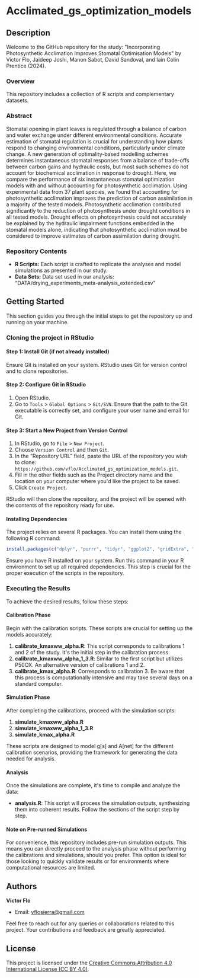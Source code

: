 # Acclimated_gs_optimization_models

## Description

Welcome to the GitHub repository for the study: "Incorporating Photosynthetic Acclimation Improves Stomatal Optimisation Models" by Victor Flo, Jaideep Joshi, Manon Sabot, David Sandoval, and Iain Colin Prentice (2024).

### Overview
This repository includes a collection of R scripts and complementary datasets.

### Abstract
Stomatal opening in plant leaves is regulated through a balance of carbon and water exchange under different environmental conditions. Accurate estimation of stomatal regulation is crucial for understanding how plants respond to changing environmental conditions, particularly under climate change. A new generation of optimality-based modelling schemes determines instantaneous stomatal responses from a balance of trade-offs between carbon gains and hydraulic costs, but most such schemes do not account for biochemical acclimation in response to drought. Here, we compare the performance of six instantaneous stomatal optimization models with and without accounting for photosynthetic acclimation. Using experimental data from 37 plant species, we found that accounting for photosynthetic acclimation improves the prediction of carbon assimilation in a majority of the tested models.  Photosynthetic acclimation contributed significantly to the reduction of photosynthesis under drought conditions in all tested models. Drought effects on photosynthesis could not accurately be explained by the hydraulic impairment functions embedded in the stomatal models alone, indicating that photosynthetic acclimation must be considered to improve estimates of carbon assimilation during drought.

### Repository Contents
- **R Scripts:** Each script is crafted to replicate the analyses and model simulations as presented in our study.
- **Data Sets:** Data set used in our analysis: "DATA/drying_experiments_meta-analysis_extended.csv"


## Getting Started

This section guides you through the initial steps to get the repository up and running on your machine.

### Cloning the project in RStudio

#### Step 1: Install Git (if not already installed)
Ensure Git is installed on your system. RStudio uses Git for version control and to clone repositories.

#### Step 2: Configure Git in RStudio
1. Open RStudio.
2. Go to `Tools` > `Global Options` > `Git/SVN`. Ensure that the path to the Git executable is correctly set, and configure your user name and email for Git.

#### Step 3: Start a New Project from Version Control
1. In RStudio, go to `File` > `New Project`.
2. Choose `Version Control` and then `Git`.
3. In the “Repository URL” field, paste the URL of the repository you wish to clone: `https://github.com/vflo/Acclimated_gs_optimization_models.git`.
4. Fill in the other fields such as the Project directory name and the location on your computer where you'd like the project to be saved.
5. Click `Create Project`.

RStudio will then clone the repository, and the project will be opened with the contents of the repository ready for use.

#### Installing Dependencies
The project relies on several R packages. You can install them using the following R command:

```R
install.packages(c("dplyr", "purrr", "tidyr", "ggplot2", "gridExtra", "scales", "zoo", "stringr", "DEoptim", "optimr", "lmerTest", "ggpubr", "ggalt", "grid", "ggpattern", "gridExtra", "MASS", "psych", "effects", "emmeans", "rstatix"))
```

Ensure you have R installed on your system. Run this command in your R environment to set up all required dependencies. This step is crucial for the proper execution of the scripts in the repository.


### Executing the Results

To achieve the desired results, follow these steps:

#### Calibration Phase
Begin with the calibration scripts. These scripts are crucial for setting up the models accurately:
1. **calibrate_kmaxww_alpha.R**: This script corresponds to calibrations 1 and 2 of the study. It's the initial step in the calibration process.
2. **calibrate_kmaxww_alpha_1_3.R**: Similar to the first script but utilizes P50OX. An alternative version of calibrations 1 and 2.
3. **calibrate_kmax_alpha.R**: Corresponds to calibration 3. Be aware that this process is computationally intensive and may take several days on a standard computer.

#### Simulation Phase
After completing the calibrations, proceed with the simulation scripts:
1. **simulate_kmaxww_alpha.R**
2. **simulate_kmaxww_alpha_1_3.R**
3. **simulate_kmax_alpha.R**

These scripts are designed to model g[s] and A[net] for the different calibration scenarios, providing the framework for generating the data needed for analysis.

#### Analysis
Once the simulations are complete, it's time to compile and analyze the data:
- **analysis.R**: This script will process the simulation outputs, synthesizing them into coherent results. Follow the sections of the script step by step.

#### Note on Pre-runned Simulations
For convenience, this repository includes pre-run simulation outputs. This means you can directly proceed to the analysis phase without performing the calibrations and simulations, should you prefer. This option is ideal for those looking to quickly validate results or for environments where computational resources are limited.


## Authors

**Victor Flo**
- Email: [vflosierra@gmail.com](mailto:vflosierra@gmail.com)

Feel free to reach out for any queries or collaborations related to this project. Your contributions and feedback are greatly appreciated.


## License
This project is licensed under the [Creative Commons Attribution 4.0 International License (CC BY 4.0)](https://creativecommons.org/licenses/by/4.0/).
